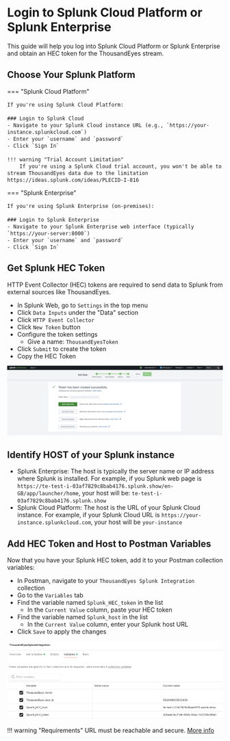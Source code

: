 # Login to Splunk Cloud Platform or Splunk Enterprise

This guide will help you log into Splunk Cloud Platform or Splunk Enterprise and obtain an HEC token for the ThousandEyes stream.

## Choose Your Splunk Platform

=== "Splunk Cloud Platform"

    If you're using Splunk Cloud Platform:
    
    ### Login to Splunk Cloud
    - Navigate to your Splunk Cloud instance URL (e.g., `https://your-instance.splunkcloud.com`)
    - Enter your `username` and `password`
    - Click `Sign In`

    !!! warning "Trial Account Limitation"
        If you're using a Splunk Cloud trial account, you won't be able to stream ThousandEyes data due to the limitation https://ideas.splunk.com/ideas/PLECID-I-816


=== "Splunk Enterprise"

    If you're using Splunk Enterprise (on-premises):
    
    ### Login to Splunk Enterprise
    - Navigate to your Splunk Enterprise web interface (typically `https://your-server:8000`)
    - Enter your `username` and `password`
    - Click `Sign In`


## Get Splunk HEC Token

HTTP Event Collector (HEC) tokens are required to send data to Splunk from external sources like ThousandEyes.

- In Splunk Web, go to `Settings` in the top menu
- Click `Data Inputs` under the "Data" section
- Click `HTTP Event Collector`
- Click `New Token` button
- Configure the token settings
  - Give a name: `ThousandEyesToken`
- Click `Submit` to create the token
- Copy the HEC Token


![Hec Token](img/splunkEnterprise/copyHecToken.png)

## Identify HOST of your Splunk instance

- Splunk Enterprise: The host is typically the server name or IP address where Splunk is installed. For example, if you Splunk web page is `https://te-test-i-03af7829c8bab4176.splunk.show/en-GB/app/launcher/home`, your host will be: `te-test-i-03af7829c8bab4176.splunk.show`
- Splunk Cloud Platform: The host is the URL of your Splunk Cloud instance. For example, if your Splunk Cloud URL is `https://your-instance.splunkcloud.com`, your host will be `your-instance`

## Add HEC Token and Host to Postman Variables

Now that you have your Splunk HEC token, add it to your Postman collection variables:

- In Postman, navigate to your `ThousandEyes Splunk Integration` collection
- Go to the `Variables` tab
- Find the variable named `Splunk_HEC_token` in the list
    - In the `Current Value` column, paste your HEC token
- Find the variable named `Splunk_host` in the list
    - In the `Current Value` column, enter your Splunk host URL
- Click `Save` to apply the changes

![Splunk Enterprise Variables](img/postman/SplunkEnterpriseVariables.png)


!!! warning "Requirements"
    URL must be reachable and secure. [More info](https://docs.thousandeyes.com/product-documentation/integration-guides/custom-built-integrations/opentelemetry/configure-splunk-integrations#url-target-requirements)
